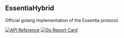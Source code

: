 ## EssentiaHybrid

Official golang implementation of the Essentia protocol.

[![API Reference](
https://camo.githubusercontent.com/915b7be44ada53c290eb157634330494ebe3e30a/68747470733a2f2f676f646f632e6f72672f6769746875622e636f6d2f676f6c616e672f6764646f3f7374617475732e737667
)](https://godoc.org/github.com/ovcharovvladimir/essentiaHybrid)
[![Go Report Card](https://goreportcard.com/badge/github.com/ovcharovvladimir/essentiaHybrid)](https://goreportcard.com/report/github.com/ovcharovvladimir/essentiaHybrid)

